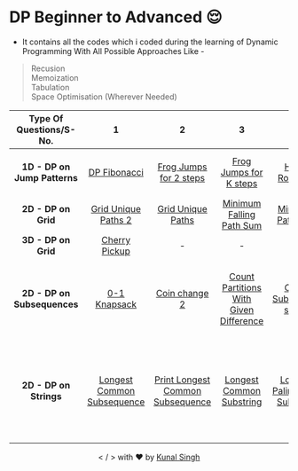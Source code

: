 # DP Beginner to Advanced 😌

- It contains all the codes which i coded during the learning of Dynamic Programming With All Possible Approaches Like -
> Recusion \
> Memoization \
> Tabulation \
> Space Optimisation (Wherever Needed)

| Type Of Questions/S-No. | 1  | 2 | 3 | 4 | 5 | 6 | 7 | 8 | 9 | 10 | 11 |
| :---: | :---: | :---: | :---: | :---: | :---: | :---: | :---: | :---: |:---: | :---: | :---: |
| **1D -  DP on Jump Patterns** | [DP Fibonacci](https://bit.ly/3PM5DP9) | [Frog Jumps for 2 steps](https://bit.ly/3wmV9yU) | [Frog Jumps for K steps](https://bit.ly/3Cosy01) | [Horse Robber 2](https://bit.ly/3wqzshv) | [Maximum sum of non-adjacent elements(House Robber)](https://bit.ly/3PF8n0Q) | [N-stairs](https://bit.ly/3KeQ2GQ) |  - |  - |  - |  - |  - |  - |
| **2D - DP on Grid** | [Grid Unique Paths 2](https://bit.ly/3Tce49t) | [Grid Unique Paths](https://bit.ly/3chP3cc) | [Minimum Falling Path Sum](https://bit.ly/3dPaBxm) | [Minimum Path Sum](https://bit.ly/3AIQqtT) | [Ninja  Training](https://bit.ly/3AIQzNX) | - |  - |  - |  - |  - |  - |  - |
| **3D - DP on Grid** | [Cherry Pickup](https://bit.ly/3dMhEXz) | - | - |- | - | - |  - |  - |  - |  - |  - | 
| **2D - DP on Subsequences** | [0-1 Knapsack](https://bit.ly/3AGvXWO) | [Coin change 2](https://bit.ly/3KeYHJj) |[Count Partitions With Given Difference](https://bit.ly/3bYGS4y) | [Count Subset with sum K](https://bit.ly/3SRVyCZ) | [Minimum Coins](https://bit.ly/3CtzxVA) | [Partition Equal subset sum](https://bit.ly/3CJBHAD) | [Partition a set into two subsets such that the difference of subset sums is minimum](https://bit.ly/3AGv14K)|  [Rod Cutting Problem](https://bit.ly/3AJ1oQ7) | [Subset Sum Equals to Target](https://bit.ly/3R4dc4J) |  [Target sum](https://bit.ly/3PMSYM2) |  [Unbounded Knapsack](https://bit.ly/3AlfMwI) |
| **2D - DP on Strings** | [Longest Common Subsequence](https://bit.ly/3dTbvZR) | [Print Longest Common Subsequence](https://bit.ly/3corIFM) | [Longest Common Substring](https://bit.ly/3PFZzYF) |[Longest Palindromic Substring](https://bit.ly/3KkQ7IX) | [Minimum Insertions To convert a string into Palindromic String](https://bit.ly/3wHR48O) | [Minimum Number of Insertion-Deletions to Make both strings Equal](https://bit.ly/3Kwt5Pw) |  [Shortest Common Supersequence](https://bit.ly/3pUyZ3n) | (String Matching) [Distinct Subsequences](https://bit.ly/3RkIe8N) | (String Matching)  [Edit Distance](https://bit.ly/3x2V18j) | (String Matching)  [Wildcard Matching](https://bit.ly/3AxhcUR) | -| 


<p align="center">&lt; / &gt; with ❤️ by <a href="https://github.com/singhkunal01">Kunal Singh</a></p>
